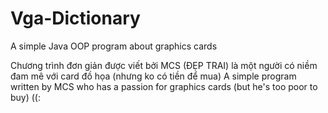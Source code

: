 # Vga-Dictionary
A simple Java OOP program about graphics cards


Chương trình đơn giản được viết bởi MCS (ĐẸP TRAI) là một người có niềm đam mê với card đồ họa (nhưng ko có tiền để mua)
A simple program written by MCS who has a passion for graphics cards (but he's too poor to buy) ((:
